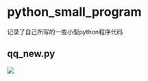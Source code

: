 # python_small_program
记录了自己所写的一些小型python程序代码
## qq_new.py
![](http://image.3001.net/images/20180717/15318170426637.png) 

